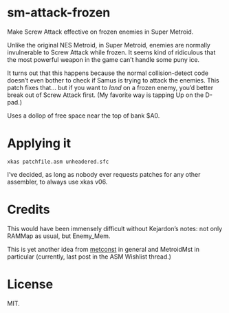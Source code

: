 # sm-attack-frozen

Make Screw Attack effective on frozen enemies in Super Metroid.

Unlike the original NES Metroid, in Super Metroid, enemies are normally
invulnerable to Screw Attack while frozen.  It seems kind of ridiculous that
the most powerful weapon in the game can’t handle some puny ice.

It turns out that this happens because the normal collision-detect code
doesn’t even bother to check if Samus is trying to attack the enemies.  This
patch fixes that… but if you want to _land_ on a frozen enemy, you’d better
break out of Screw Attack first.  (My favorite way is tapping Up on the
D-pad.)

Uses a dollop of free space near the top of bank $A0.

# Applying it

    xkas patchfile.asm unheadered.sfc

I’ve decided, as long as nobody ever requests patches for any other assembler,
to always use xkas v06.

# Credits

This would have been immensely difficult without Kejardon’s notes: not only
RAMMap as usual, but Enemy\_Mem.

This is yet another idea from [metconst](http://metroidconstruction.com) in
general and MetroidMst in particular (currently, last post in the ASM Wishlist
thread.)

# License

MIT.
